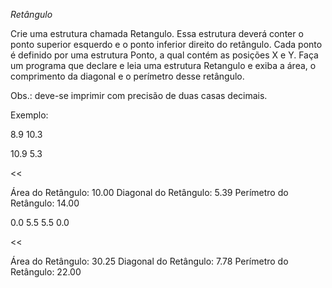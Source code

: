 *Retângulo*

Crie uma estrutura chamada Retangulo. Essa estrutura deverá conter o ponto superior esquerdo e o ponto inferior direito do retângulo. Cada ponto é definido por uma estrutura Ponto, a qual contém as posições X e Y. Faça um programa que declare e leia uma estrutura Retangulo e exiba a área, o comprimento da diagonal e o perímetro desse retângulo.

Obs.: deve-se imprimir com precisão de duas casas decimais.

Exemplo:

>>

8.9 10.3

10.9 5.3

<<

Área do Retângulo: 10.00
Diagonal do Retângulo: 5.39
Perímetro do Retângulo: 14.00

>>

0.0 5.5
5.5 0.0

<<

Área do Retângulo: 30.25
Diagonal do Retângulo: 7.78
Perímetro do Retângulo: 22.00